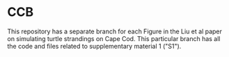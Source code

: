 # CCB
This repository has a separate branch for each Figure in the Liu et al paper on simulating turtle strandings on Cape Cod.
This particular branch has all the code and files related to supplementary material 1 ("S1").

